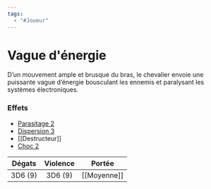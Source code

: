 ```yaml
---
tags:
  - "#Joueur"
---
```

# Vague d'énergie

D’un mouvement ample et brusque du bras, le chevalier envoie une puissante vague d’énergie bousculant les ennemis et paralysant les systèmes électroniques.

### Effets

- [Parasitage 2](Parasitage)
- [Dispersion 3](Dispersion_X)
- [[Destructeur]]
- [Choc 2](Choc)

| Dégats  | Violence |   Portée    |
| :-----: | :------: | :---------: |
| 3D6 (9) | 3D6 (9)  | [[Moyenne]] |
